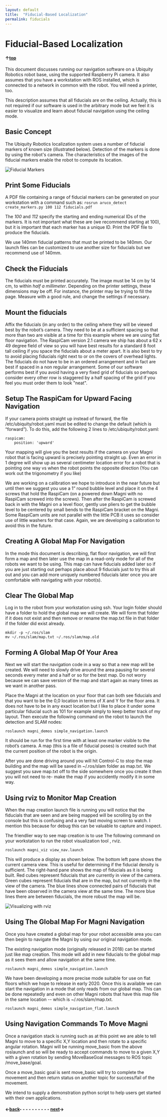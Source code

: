 ```yaml
---
layout: default
title:  "Fiducial-Based Localization"
permalink: fiducials
---
```

# Fiducial-Based Localization

#### &uarr;[top]( https://ubiquityrobotics.github.io/learn/)

<!-- todo This is one of the ways in which a robot's position in the `world` (localization) can
be determined.  For a discussion of other approaches, see the
[Navigation and Localization Overview](../overview/overview.md).
-->

This document discusses running our navigation software on a Ubiquity
Robotics robot base, using the supported Raspberry Pi camera. It also assumes that you have a workstation with ROS installed, which is connected to a network in common with the robot. You will need a printer, too.

This description assumes that all fiducials are on the ceiling. Actually, this is not
required if our software is used in the arbitrary mode but we feel it is easier to visualize and learn about fiducial navigation using the ceiling
mode.

## Basic Concept

The Ubiquity Robotics localization system uses a number of fiducial markers of known size (illustrated below).  Detection of the markers
is done by using the robot's camera.  The characteristics of the images of the fiducial markers enable the robot to compute its location.

![Fiducial Markers](two_fiducials.png)

## Print Some Fiducials

A PDF file containing a range of fiducial markers can be generated on your workstation with a command such as:
```rosrun aruco_detect create_markers.py 100 112 fiducials.pdf```

The *100* and *112* specify the starting and ending numerical IDs of the
markers.  It is not important what these are (we recommend starting at 100), but it is important that each marker has a unique ID.  Print the PDF file to produce the fiducials.

We use 140mm fiducial patterns that must be printed to be 140mm. Our launch
files can be customized to use another size for fiducials but we recommend use of
140mm.  
## Check the Fiducials
The fiducials must be printed accurately.  The image must be 14 cm by 14 cm, to within *half a millimeter*.  Depending on the printer settings, these dimensions may be off.  For instance, the printer may be trying to fill the page.  Measure with a good rule, and change the settings if necessary.  

## Mount the fiducials
Affix the fiducials (in any order) to the ceiling where they will be viewed best by the
robot’s camera. They need to be at a sufficient spacing so that more than two are
visible at a time for this example where we are using flat floor navigation. The
RaspiCam version 2.1 camera we ship has about a 62 x 49 degree field of view so
you will have best results for a standard 8 foot tall ceiling if you space the fiducials
about a meter apart. It is also best to try to avoid placing fiducials right next to or
on the covers of overhead lights. The fiducials do not have to be in an ordered
arrangement and in fact are best if spaced in a non regular arrangement. Some of
our software performs best if you avoid having a very fixed grid of fiducials so
perhaps consider every other row is staggered by a half spacing of the grid if you
feel you must order them to look "neat".

## Setup The RaspiCam for Upward Facing Navigation
If your camera points straight up instead of forward, the file
/etc/ubiquity/robot.yaml must be edited to change the default (which is “forward”).
To do this, add the following 2 lines to /etc/ubiquity/robot.yaml:  

    raspicam:   
        position: 'upward'

Your mapping will give you the best results if the camera on your Magni robot that
is facing upward is precisely pointing straight up. Even an error in 1 degree will
show up as several centimeter location error for a robot that is pointing one way
vs when the robot points the opposite direction (You can work out the
trigonometry if you like)

We are working on a calibration we hope to introduce in the near future but until
then we suggest you use a 1” round bubble level and place it on the 4 screws that
hold the RaspiCam (on a powered down Magni with no RaspiCam screwed into the
screws). Then after the RaspiCam is screwed back in with the Magni on a level
floor, gently use pliers to get the bubble level to be centered by small bends to the RaspiCam bracket on the Magni. Some RaspiCam units are not parallel with the
little PCB it uses so consider use of little washers for that case. Again, we are developing a calibration to avoid this in the future.

## Creating A Global Map For Navigation

In the mode this document is describing, flat floor navigation, we will first form a
map and then later use the map in a read-only mode for all of the robots we want
to be using. This map can have fiducials added later so if you are just starting out
perhaps place about 9 fiducials just to try this all out and you can add more
uniquely numbered fiducials later once you are comfortable with navigating with
your robot(s).

## Clear The Global Map
Log in to the robot from your workstation using ssh. Your login folder should have a folder to hold the global map we will create. We will form that folder if it does not exist and then remove or rename the map.txt file in that folder if the folder did exist already.  

    mkdir -p ~/.ros/slam
    mv ~/.ros/slam/map.txt ~/.ros/slam/map.old

## Forming A Global Map Of Your Area

Next we will start the navigation code in a way so that a new map will be created.
We will need to slowly drive around the area pausing for several seconds every
meter and a half or so for the best map. Do not worry because we can save
version of the map and start again as many times as we want in another pass.

Place the Magni at the location on your floor that can both see fiducials and that
you want to be the 0,0 location in terms of X and Y for the floor area. It does not
have to be in any exact location but I like to place it under some particular fiducial
such as 101 for example simply to keep better track of my layout.
Then execute the following command on the robot to launch the detection and
SLAM nodes:  

    roslaunch magni_demos simple_navigation.launch

It should be run for the first time with at least one marker visible to the robot’s
camera. A map (this is a file of fiducial poses) is created such that the current
position of the robot is the origin.

After you are done driving around you will hit Control-C to stop the map building
and the map will be saved in ~/.ros/slam folder as map.txt. We suggest you save
map.txt off to the side somewhere once you create it then you will not need to re-
make the map if you accidently modify it in some way.

## Using rviz to Monitor Map Creation
When the map creation launch file is running you will notice that the fiducials that
are seen and are being mapped will be scrolling by on the console but this is
confusing and a very fast moving screen to watch. I mention this because for
debug this can be valuable to capture and inspect.

The friendlier way to see map creation is to use The following command on your
workstation to run the  robot visualization tool , rviz.

    roslaunch magni_viz view_nav.launch

This will produce a display as shown below. The bottom left pane shows the
current camera view. This is useful for determining if the fiducial density is
sufficient. The right-hand pane shows the map of fiducials as it is being built. Red
cubes represent fiducials that are currently in view of the camera. Green cubes
represent fiducials that are in the map, but not currently in the view of the
camera. The blue lines show connected pairs of fiducials that have been observed
in the camera view at the same time. The more blue lines there are between fiducials, the more robust the map will be.

![Visualizing with rviz](fiducial_rviz.png)

## Using The Global Map For Magni Navigation
Once you have created a global map for your robot accessible area you can then begin to navigate the Magni by using our original navigation mode.

The existing navigation mode (originally released in 2018) can be started just like map creation. This mode will add in new fiducials to the global map as it sees them and allow navigation at the same time.

    roslaunch magni_demos simple_navigation.launch

<!--We will start the navigation in a mode that only reads from our global map and
this can be done over and over and even on other Magni robots that have this
map file in the location mentioned earlier.-->

We have been developing a more precise mode suitable for use on flat floors which we hope to release in early 2020.  Once this is available we can start the navigation in a mode that only reads from our global map. This can be done repeatedly and even on other Magni robots that have this map file in the same location -- which is ~/.ros/slam/map.txt.

    roslaunch magni_demos simple_navigation_flat.launch

<!--    
Just as when map creation was running you will notice in this read-only flat floor navigation mode that the fiducials that are seen will be scrolling by on the console.
-->

## Using Navigation Commands To Move Magni
Once a navigation stack is running such as at this point we are able to tell Magni to
move to a specific X,Y location and then rotate to a specific angular rotation.
Magni will be running move_basic from the above roslaunch and so will be ready
to accept commands to move to a given X,Y with a given rotation by sending
MoveBaseGoal messages to ROS topic /move_base/goal.

Once a move_basic goal is sent move_basic will try to complete the movement and
then return status on another topic for success/fail of the movement.

We intend to supply a demonstration python script to help users get started with
their own applications.

#### &larr;[back](rviz)- - - - - - - - - - [next](waypoints)&rarr;

<!--
## Running the Software

If your camera points straight up instead of forward, the file /etc/ubiquity/robot.yaml
must be edited to change the default (which is "forward"). To do this, add the following 2 lines to /etc/ubiquity/robot.yaml.

    raspicam:   
        position: 'upward'

Log in to the robot from your workstation using ssh.  Then execute the following command on the robot to launch the detection and SLAM nodes:

```roslaunch magni_nav aruco.launch```

It should be run for the first time with at least one marker visible to the robot's camera.
A map (this is a file of fiducial poses) is created such that the current position of the robot is the origin.

## Using rviz to Monitor Map Creation

Use The following command on your workstation to run the
[robot visualization tool](http://wiki.ros.org/rviz), rviz.
<!-- todo #### [Link here to the tutorial where we explain ROS_MASTER_URI]???

```roslaunch magni_viz view_nav.launch```

This will produce a display as shown below.  The bottom left pane shows the
current camera view.  This is useful for determining if the fiducial density
is sufficient.  The right-hand pane shows the map of fiducials as it is being
built. Red cubes represent fiducials that are currently in view of the camera.
Green cubes represent fiducials that are in the map, but not currently
in the view of the camera. The blue lines show connected pairs of fiducials
that have been observed in the camera view at the same time.  As noted above, the robustness
of the map is increased by having a high degree of connectivity between the
fiducials.
-->
